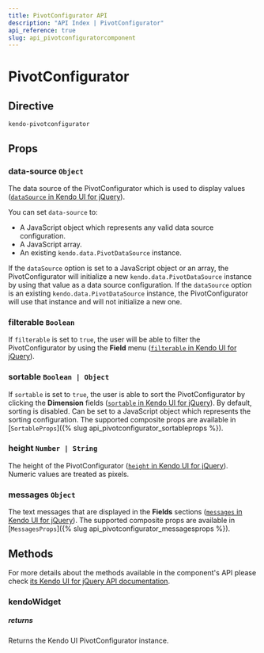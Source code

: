 ```yaml
---
title: PivotConfigurator API
description: "API Index | PivotConfigurator"
api_reference: true
slug: api_pivotconfiguratorcomponent
---
```


# PivotConfigurator

## Directive

`kendo-pivotconfigurator`

## Props

### data-source `Object`

The data source of the PivotConfigurator which is used to display values ([`dataSource` in Kendo UI for jQuery](https://docs.telerik.com/kendo-ui/api/javascript/ui/pivotconfigurator/configuration/datasource)).

You can set `data-source` to:

* A JavaScript object which represents any valid data source configuration.
* A JavaScript array.
* An existing `kendo.data.PivotDataSource` instance.

If the `dataSource` option is set to a JavaScript object or an array, the PivotConfigurator will initialize a new `kendo.data.PivotDataSource` instance by using that value as a data source configuration. If the `dataSource` option is an existing `kendo.data.PivotDataSource` instance, the PivotConfigurator will use that instance and will not initialize a new one.

### filterable `Boolean`

If `filterable` is set to `true`, the user will be able to filter the PivotConfigurator by using the **Field** menu ([`filterable` in Kendo UI for jQuery](https://docs.telerik.com/kendo-ui/api/javascript/ui/pivotconfigurator/configuration/filterable)).

### sortable `Boolean | Object`

If `sortable` is set to `true`, the user is able to sort the PivotConfigurator by clicking the **Dimension** fields ([`sortable` in Kendo UI for jQuery](https://docs.telerik.com/kendo-ui/api/javascript/ui/pivotconfigurator/configuration/sortable)). By default, sorting is disabled. Can be set to a JavaScript object which represents the sorting configuration. The supported composite props are available in [`SortableProps`]({% slug api_pivotconfigurator_sortableprops %}).

### height `Number | String`

The height of the PivotConfigurator ([`height` in Kendo UI for jQuery](https://docs.telerik.com/kendo-ui/api/javascript/ui/pivotconfigurator/configuration/height)). Numeric values are treated as pixels.

### messages `Object`

The text messages that are displayed in the **Fields** sections ([`messages` in Kendo UI for jQuery](https://docs.telerik.com/kendo-ui/api/javascript/ui/pivotconfigurator/configuration/messages)). The supported composite props are available in [`MessagesProps`]({% slug api_pivotconfigurator_messagesprops %}).

## Methods

For more details about the methods available in the component's API please check [its Kendo UI for jQuery API documentation](https://docs.telerik.com/kendo-ui/api/javascript/ui/pivotconfigurator#methods). 

### kendoWidget

##### returns

Returns the Kendo UI PivotConfigurator instance.
